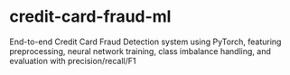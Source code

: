 # credit-card-fraud-ml
End-to-end Credit Card Fraud Detection system using PyTorch, featuring preprocessing, neural network training, class imbalance handling, and evaluation with precision/recall/F1
